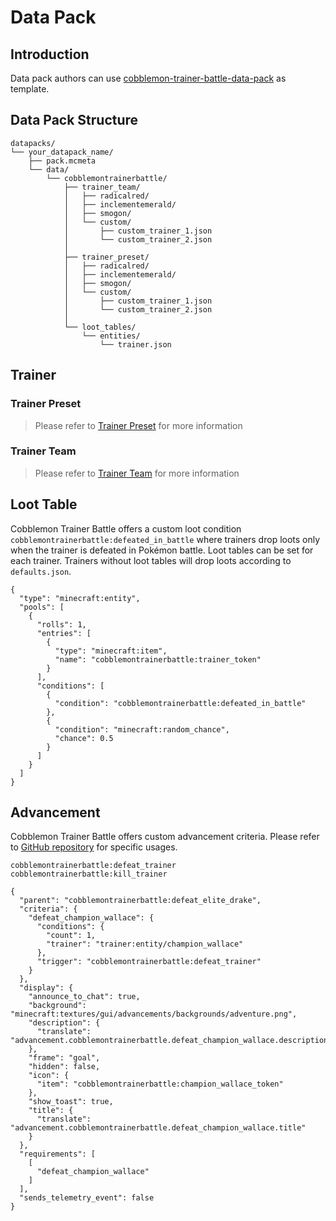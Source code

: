 # Data Pack

## Introduction

Data pack authors can use [cobblemon-trainer-battle-data-pack](https://github.com/KiwiFlavoredApollo/cobblemon-trainer-battle-data-pack) as template.

## Data Pack Structure

```
datapacks/
└── your_datapack_name/
    ├── pack.mcmeta
    └── data/
        └── cobblemontrainerbattle/
            ├── trainer_team/
            │   ├── radicalred/
            │   ├── inclementemerald/
            │   ├── smogon/
            │   └── custom/
            │       ├── custom_trainer_1.json
            │       └── custom_trainer_2.json
            │
            ├── trainer_preset/
            │   ├── radicalred/
            │   ├── inclementemerald/
            │   ├── smogon/
            │   └── custom/
            │       ├── custom_trainer_1.json
            │       └── custom_trainer_2.json
            │
            └── loot_tables/
                └── entities/
                    └── trainer.json
```

## Trainer

### Trainer Preset 

> Please refer to [Trainer Preset](../trainerpreset) for more information

### Trainer Team

> Please refer to [Trainer Team](../trainerteam) for more information

## Loot Table

Cobblemon Trainer Battle offers a custom loot condition `cobblemontrainerbattle:defeated_in_battle` where trainers drop loots only when the trainer is defeated in Pokémon battle. Loot tables can be set for each trainer. Trainers without loot tables will drop loots according to `defaults.json`.

```
{
  "type": "minecraft:entity",
  "pools": [
    {
      "rolls": 1,
      "entries": [
        {
          "type": "minecraft:item",
          "name": "cobblemontrainerbattle:trainer_token"
        }
      ],
      "conditions": [
        {
          "condition": "cobblemontrainerbattle:defeated_in_battle"
        },
        {
          "condition": "minecraft:random_chance",
          "chance": 0.5
        }
      ]
    }
  ]
}
```

## Advancement

Cobblemon Trainer Battle offers custom advancement criteria. Please refer to [GitHub repository](https://github.com/KiwiFlavoredApollo/CobblemonTrainerBattle/tree/master/src/main/generated/data/cobblemontrainerbattle/advancements) for specific usages.

```
cobblemontrainerbattle:defeat_trainer
cobblemontrainerbattle:kill_trainer
```

```
{
  "parent": "cobblemontrainerbattle:defeat_elite_drake",
  "criteria": {
    "defeat_champion_wallace": {
      "conditions": {
        "count": 1,
        "trainer": "trainer:entity/champion_wallace"
      },
      "trigger": "cobblemontrainerbattle:defeat_trainer"
    }
  },
  "display": {
    "announce_to_chat": true,
    "background": "minecraft:textures/gui/advancements/backgrounds/adventure.png",
    "description": {
      "translate": "advancement.cobblemontrainerbattle.defeat_champion_wallace.description"
    },
    "frame": "goal",
    "hidden": false,
    "icon": {
      "item": "cobblemontrainerbattle:champion_wallace_token"
    },
    "show_toast": true,
    "title": {
      "translate": "advancement.cobblemontrainerbattle.defeat_champion_wallace.title"
    }
  },
  "requirements": [
    [
      "defeat_champion_wallace"
    ]
  ],
  "sends_telemetry_event": false
}
```